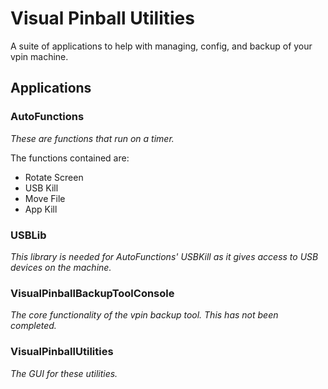 # Visual Pinball Utilities
A suite of applications to help with managing, config, and backup of your vpin machine.
## Applications
### AutoFunctions
*These are functions that run on a timer.*

The functions contained are:

- Rotate Screen
- USB Kill
- Move File
- App Kill
### USBLib
*This library is needed for AutoFunctions' USBKill as it gives access to USB devices on the machine.*
### VisualPinballBackupToolConsole
*The core functionality of the vpin backup tool.  This has not been completed.*
### VisualPinballUtilities
*The GUI for these utilities.*
